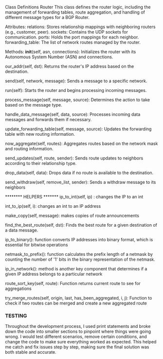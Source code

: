 Class Definitions
Router
This class defines the router logic, including the management of forwarding tables, 
route aggregation, and handling of different message types for a BGP Router. 

Attributes:
relations: Stores relationship mappings with neighboring routers (e.g., customer, peer).
sockets: Contains the UDP sockets for communication.
ports: Holds the port mappings for each neighbor.
forwarding_table: The list of network routes managed by the router.


Methods:
__init__(self, asn, connections): Initializes the router with its Autonomous System Number (ASN) and connections.

our_addr(self, dst): Returns the router's IP address based on the destination.

send(self, network, message): Sends a message to a specific network.

run(self): Starts the router and begins processing incoming messages.

process_message(self, message, source): Determines the action to take based on the message type.

handle_data_message(self, data, source): Processes incoming data messages and forwards them if necessary.

update_forwarding_table(self, message, source): Updates the forwarding table with new routing information.

now_aggregate(self, routes): Aggregates routes based on the network mask and routing information. 


send_updates(self, route, sender): Sends route updates to neighbors according to their relationship type.

drop_data(self, data): Drops data if no route is available to the destination.

send_withdraw(self, remove_list, sender): Sends a withdraw message to its neighbors


******** HELPERS *******
ip_to_int(self, ip) : changes the IP to an int

int_to_ip(self, i): changes an int to an IP address

make_copy(self, message): makes copies of route announcements 

find_the_best_route(self, dst): Finds the best route for a given destination of a data message.

ip_to_binary(): function converts IP addresses into binary format, which is essential for bitwise operations

netmask_to_prefix(): function calculates the prefix length of a netmask by counting the number of '1' bits 
in the binary representation of the netmask.

ip_in_network(): method is another key component that determines if a given IP address belongs to a 
particular network

route_sort_key(self, route): Function returns current route to see for aggregations


try_merge_routes(self, origin, last, has_been_aggregated, i, j): Function to check if two routes can be merged 
and create a new aggregated route


### TESTING ### 
Throughout the development process, I used print statements and broke down the code into smaller sections to
pinpoint where things were going wrong. I would test different scenarios, remove certain conditions, and change 
the code to make sure everything worked as expected. This helped me catch and fix issues step by step, making 
sure the final solution was both stable and accurate.